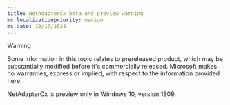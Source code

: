 ```yaml
---
title: NetAdapterCx beta and preview warning
ms.localizationpriority: medium
ms.date: 10/17/2018
---
```

> [!WARNING]
> Some information in this topic relates to prereleased product, which may be substantially modified before it's commercially released. Microsoft makes no warranties, express or implied, with respect to the information provided here.
>
> NetAdapterCx is preview only in Windows 10, version 1809.
